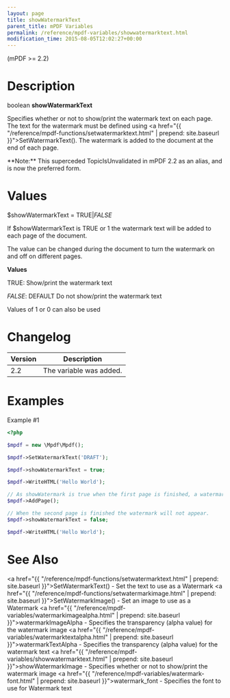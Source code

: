 ```yaml
---
layout: page
title: showWatermarkText
parent_title: mPDF Variables
permalink: /reference/mpdf-variables/showwatermarktext.html
modification_time: 2015-08-05T12:02:27+00:00
---
```


(mPDF >= 2.2)

# Description

boolean **showWatermarkText**

Specifies whether or not to show/print the watermark text on each page. The text for the watermark must be defined using
<a href="{{ "/reference/mpdf-functions/setwatermarktext.html" | prepend: site.baseurl }}">SetWatermarkText()</a>. The
watermark is added to the document at the end of each page.

<div class="alert alert-info" role="alert" markdown="1">
	**Note:** This superceded TopicIsUnvalidated in mPDF 2.2 as an alias, and is now the preferred form.
</div>

# Values

<span class="parameter">$showWatermarkText</span> = <span class="smallblock">TRUE</span>|<span class="smallblock">*FALSE*</span>

If <span class="parameter">$showWatermarkText</span> is <span class="smallblock">TRUE</span> or 1 the watermark text
will be added to each page of the document.

The value can be changed during the document to turn the watermark on and off on different pages.

**Values**

<span class="smallblock">TRUE</span>: Show/print the watermark text

<span class="smallblock">*FALSE*</span>: <span class="smallblock">DEFAULT</span> Do not show/print the watermark text

Values of 1 or 0 can also be used

# Changelog

<table class="table"><thead>
<tr><th>Version</th> <th>Description</th></tr>
</thead> <tbody>
<tr>
<td>2.2</td>
<td>The variable was added.</td>
</tr>
</tbody></table>

# Examples

Example #1

```php
<?php

$mpdf = new \Mpdf\Mpdf();

$mpdf->SetWatermarkText('DRAFT');

$mpdf->showWatermarkText = true;

$mpdf->WriteHTML('Hello World');

// As showWatermark is true when the first page is finished, a watermark is added
$mpdf->AddPage();

// When the second page is finished the watermark will not appear.
$mpdf->showWatermarkText = false;

$mpdf->WriteHTML('Hello World');

```

# See Also

<a href="{{ "/reference/mpdf-functions/setwatermarktext.html" | prepend: site.baseurl }}">SetWatermarkText()</a> - Set the text to use as a Watermark
<a href="{{ "/reference/mpdf-functions/setwatermarkimage.html" | prepend: site.baseurl }}">SetWatermarkImage()</a> - Set an image to use as a Watermark
<a href="{{ "/reference/mpdf-variables/watermarkimagealpha.html" | prepend: site.baseurl }}">watermarkImageAlpha</a> - Specifies the transparency (alpha value) for the watermark image
<a href="{{ "/reference/mpdf-variables/watermarktextalpha.html" | prepend: site.baseurl }}">watermarkTextAlpha</a> - Specifies the transparency (alpha value) for the watermark text
<a href="{{ "/reference/mpdf-variables/showwatermarktext.html" | prepend: site.baseurl }}">showWatermarkImage</a> - Specifies whether or not to show/print the watermark image
<a href="{{ "/reference/mpdf-variables/watermark-font.html" | prepend: site.baseurl }}">watermark_font</a> - Specifies the font to use for Watermark text
